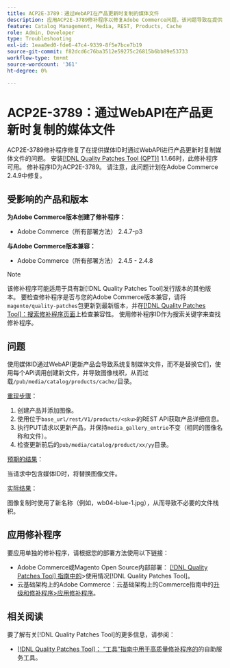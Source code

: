 ```yaml
---
title: ACP2E-3789：通过WebAPI在产品更新时复制的媒体文件
description: 应用ACP2E-3789修补程序以修复Adobe Commerce问题，该问题导致在提供媒体ID时通过WebAPI进行产品更新会复制媒体文件。
feature: Catalog Management, Media, REST, Products, Cache
role: Admin, Developer
type: Troubleshooting
exl-id: 1eaa8ed0-fde6-47c4-9339-8f5e7bce7b19
source-git-commit: f82dcd6c76ba3512e59275c26815b6bb89e53733
workflow-type: tm+mt
source-wordcount: '361'
ht-degree: 0%

---
```


# ACP2E-3789：通过WebAPI在产品更新时复制的媒体文件

ACP2E-3789修补程序修复了在提供媒体ID时通过WebAPI进行产品更新时复制媒体文件的问题。 安装[[!DNL Quality Patches Tool (QPT)]](/help/tools/quality-patches-tool/quality-patches-tool-to-self-serve-quality-patches.md) 1.1.66时，此修补程序可用。 修补程序ID为ACP2E-3789。 请注意，此问题计划在Adobe Commerce 2.4.9中修复。

## 受影响的产品和版本

**为Adobe Commerce版本创建了修补程序：**

* Adobe Commerce（所有部署方法） 2.4.7-p3

**与Adobe Commerce版本兼容：**

* Adobe Commerce（所有部署方法） 2.4.5 - 2.4.8

>[!NOTE]
>
>该修补程序可能适用于具有新[!DNL Quality Patches Tool]发行版本的其他版本。 要检查修补程序是否与您的Adobe Commerce版本兼容，请将`magento/quality-patches`包更新到最新版本，并在[[!DNL Quality Patches Tool]：搜索修补程序页面](https://experienceleague.adobe.com/tools/commerce-quality-patches/index.html?lang=zh-Hans)上检查兼容性。 使用修补程序ID作为搜索关键字来查找修补程序。

## 问题

使用媒体ID通过WebAPI更新产品会导致系统复制媒体文件，而不是替换它们，使用每个API调用创建新文件，并导致图像栈积，从而过载`/pub/media/catalog/products/cache/`目录。

<u>重现步骤</u>：

1. 创建产品并添加图像。
1. 使用位于`base_url/rest/V1/products/<sku>`的REST API获取产品详细信息。
1. 执行PUT请求以更新产品，并保持`media_gallery_entrie`不变（相同的图像名称和文件）。
1. 检查更新前后的`pub/media/catalog/product/xx/yy`目录。

<u>预期的结果</u>：

当请求中包含媒体ID时，将替换图像文件。

<u>实际结果</u>：

图像复制时使用了新名称（例如，wb04-blue-1.jpg），从而导致不必要的文件栈积。

## 应用修补程序

要应用单独的修补程序，请根据您的部署方法使用以下链接：

* Adobe Commerce或Magento Open Source内部部署： [[!DNL Quality Patches Tool] 指南中的](/help/tools/quality-patches-tool/usage.md)>使用情况[!DNL Quality Patches Tool]。
* 云基础架构上的Adobe Commerce：云基础架构上的Commerce指南中的[升级和修补程序>应用修补程序](https://experienceleague.adobe.com/docs/commerce-cloud-service/user-guide/develop/upgrade/apply-patches.html?lang=zh-Hans)。

## 相关阅读

要了解有关[!DNL Quality Patches Tool]的更多信息，请参阅：

* [[!DNL Quality Patches Tool]： “工具”指南中用于高质量修补程序的](/help/tools/quality-patches-tool/quality-patches-tool-to-self-serve-quality-patches.md)的自助服务工具。
